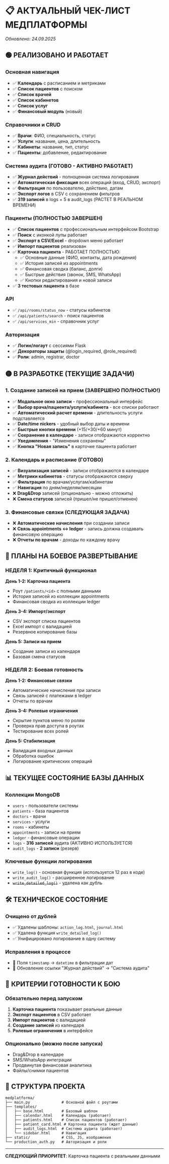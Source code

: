 # 📋 АКТУАЛЬНЫЙ ЧЕК-ЛИСТ МЕДПЛАТФОРМЫ
*Обновлено: 24.09.2025*

## 🟢 РЕАЛИЗОВАНО И РАБОТАЕТ

### Основная навигация
- ✅ **Календарь** с расписанием и метриками
- ✅ **Список пациентов** с поиском
- ✅ **Список врачей**
- ✅ **Список кабинетов**
- ✅ **Список услуг**
- ✅ **Финансовый модуль** (новый)

### Справочники и CRUD
- ✅ **Врачи**: ФИО, специальность, статус
- ✅ **Услуги**: название, цена, длительность
- ✅ **Кабинеты**: название, тип, статус
- ✅ **Пациенты**: добавление, редактирование

### Система аудита (ГОТОВО - АКТИВНО РАБОТАЕТ)
- ✅ **Журнал действий** - полноценная система логирования
- ✅ **Автоматическая фиксация** всех операций (вход, CRUD, экспорт)
- ✅ **Фильтрация** по пользователю, действию, датам
- ✅ **Экспорт логов** в CSV с сохранением фильтров
- ✅ **319 записей** в logs + 5 в audit_logs (РАСТЕТ В РЕАЛЬНОМ ВРЕМЕНИ)

### Пациенты (ПОЛНОСТЬЮ ЗАВЕРШЕН)
- ✅ **Список пациентов** с профессиональным интерфейсом Bootstrap
- ✅ **Поиск** с иконкой лупы работает
- ✅ **Экспорт в CSV/Excel** - dropdown меню работает
- ✅ **Импорт пациентов** реализован
- ✅ **Карточка пациента** - РАБОТАЕТ ПОЛНОСТЬЮ:
  - ✅ Основные данные (ФИО, контакты, дата рождения)
  - ✅ История записей из appointments
  - ✅ Финансовая сводка (баланс, долги)
  - ✅ Быстрые действия (звонок, SMS, WhatsApp)
  - ✅ Кнопки редактирования и новой записи
- ✅ **3 тестовых пациента** в базе

### API
- ✅ `/api/rooms/status_now` - статусы кабинетов
- ✅ `/api/patients/search` - поиск пациентов
- ✅ `/api/services_min` - справочник услуг

### Авторизация
- ✅ **Логин/логаут** с сессиями Flask
- ✅ **Декораторы защиты** (@login_required, @role_required)
- ✅ **Роли**: admin, registrar, doctor

## 🟡 В РАЗРАБОТКЕ (ТЕКУЩИЕ ЗАДАЧИ)

### 1. Создание записей на прием (ЗАВЕРШЕНО ПОЛНОСТЬЮ!)
- ✅ **Модальное окно записи** - профессиональный интерфейс
- ✅ **Выбор врача/пациента/услуги/кабинета** - все списки работают
- ✅ **Автоматический расчет времени** - длительность услуги подставляется
- ✅ **Date/time пickers** - удобный выбор даты и времени
- ✅ **Быстрые кнопки времени** (+15/+30/+60 минут)
- ✅ **Сохранение в календаре** - записи отображаются корректно
- ✅ **Уведомления** - "Изменения сохранены"
- ✅ **Кнопка "Новая запись"** в карточке пациента работает

### 2. Календарь и расписание (ГОТОВО)
- ✅ **Визуализация записей** - записи отображаются в календаре
- ✅ **Метрики кабинетов** - статусы отображаются сверху
- ✅ **Фильтрация** по врачам/услугам/кабинетам
- ✅ **Навигация** по дням/неделям/месяцам
- ❌ **Drag&Drop** записей (опционально - можно отложить)
- ❌ **Смена статусов** записей (пришел/не пришел/отменен)

### 3. Финансовые связки (СЛЕДУЮЩАЯ ЗАДАЧА)
- ❌ **Автоматические начисления** при создании записи
- ❌ **Связь appointments ↔ ledger** - запись должна создавать финансовую операцию
- ❌ **Отчеты по врачам** - доходы по каждому врачу

## 🔴 ПЛАНЫ НА БОЕВОЕ РАЗВЕРТЫВАНИЕ

### НЕДЕЛЯ 1: Критичный функционал
**День 1-2: Карточка пациента**
- Роут `/patients/<id>` с полными данными
- История записей из коллекции appointments
- Финансовая сводка из коллекции ledger

**День 3-4: Импорт/экспорт**
- CSV экспорт списка пациентов
- Excel импорт с валидацией
- Резервное копирование базы

**День 5: Записи на прием**
- Создание записи из календаря
- Базовая смена статусов

### НЕДЕЛЯ 2: Боевая готовность
**День 1-2: Финансовые связки**
- Автоматические начисления при записи
- Связь записей с платежами в ledger
- Отчеты по врачам

**День 3-4: Ролевые ограничения**
- Скрытие пунктов меню по ролям
- Проверка прав доступа в роутах
- Тестирование всех ролей

**День 5: Стабилизация**
- Валидация входных данных
- Обработка ошибок
- Логирование критических операций

## 📊 ТЕКУЩЕЕ СОСТОЯНИЕ БАЗЫ ДАННЫХ

### Коллекции MongoDB
- `users` - пользователи системы
- `patients` - база пациентов
- `doctors` - врачи
- `services` - услуги
- `rooms` - кабинеты
- `appointments` - записи на прием
- `ledger` - финансовые операции
- `logs` - **316 записей** аудита (АКТИВНО ИСПОЛЬЗУЕТСЯ)
- `audit_logs` - **2 записи** (резерв)

### Ключевые функции логирования
- `write_log()` - основная функция (используется 12 раз в коде)
- `write_audit_log()` - расширенное логирование
- ~~`write_detailed_log()`~~ - удалена как дубль

## 🛠 ТЕХНИЧЕСКОЕ СОСТОЯНИЕ

### Очищено от дублей
- ✅ Удалены шаблоны: `action_log.html`, `journal.html`
- ✅ Удалена функция `write_detailed_log()`
- ✅ Унифицировано логирование в одну систему

### Исправления в процессе
- 🔧 Поля `timestamp` → `datetime` в фильтрации дат
- 🔧 Обновление ссылки "Журнал действий" → "Система аудита"

## 🎯 КРИТЕРИИ ГОТОВНОСТИ К БОЮ

### Обязательно перед запуском
1. **Карточка пациента** показывает реальные данные
2. **Экспорт пациентов** в CSV работает
3. **Импорт пациентов** с валидацией
4. **Создание записей** из календаря
5. **Ролевые ограничения** в интерфейсе

### Опционально (можно после запуска)
- Drag&Drop в календаре
- SMS/WhatsApp интеграции
- Продвинутая финансовая аналитика
- Файлы/снимки пациентов

## 📁 СТРУКТУРА ПРОЕКТА
```
medplatforma/
├── main.py              # Основной файл с роутами
├── templates/
│   ├── base.html        # Базовый шаблон
│   ├── calendar.html    # Календарь (работает)
│   ├── patients.html    # Список пациентов (работает)
│   ├── patient_card.html # Карточка пациента (ждет данные)
│   ├── audit_logs.html  # Система аудита (работает)
│   └── sidebar.html     # Навигация
├── static/              # CSS, JS, изображения
└── production_auth.py   # Авторизация и роли
```

---
**СЛЕДУЮЩИЙ ПРИОРИТЕТ**: Карточка пациента с реальными данными
